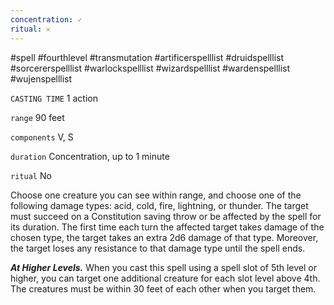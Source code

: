 ```yaml
---
concentration: ✓
ritual: 𐄂
---
```

#spell #fourthlevel #transmutation #artificerspelllist #druidspelllist #sorcererspelllist #warlockspelllist #wizardspelllist #wardenspelllist #wujenspelllist

`CASTING TIME`
1 action

`range`
90 feet

`components`
V, S

`duration`
Concentration, up to 1 minute

`ritual`
No

Choose one creature you can see within range, and choose one of the following damage types: acid, cold, fire, lightning, or thunder. The target must succeed on a Constitution saving throw or be affected by the spell for its duration. The first time each turn the affected target takes damage of the chosen type, the target takes an extra 2d6 damage of that type. Moreover, the target loses any resistance to that damage type until the spell ends.

**_At Higher Levels._** When you cast this spell using a spell slot of 5th level or higher, you can target one additional creature for each slot level above 4th. The creatures must be within 30 feet of each other when you target them.